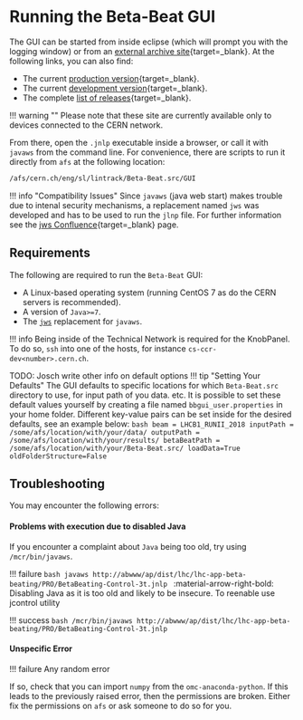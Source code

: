 # Running the Beta-Beat GUI

The GUI can be started from inside eclipse (which will prompt you with the logging window) or from an [external archive site][archive]{target=_blank}.
At the following links, you can also find:

- The current [production version][prod_gui]{target=_blank}.
- The current [development version][dev_gui]{target=_blank}.
- The complete [list of releases][releases]{target=_blank}.

!!! warning ""
    Please note that these site are currently available only to devices connected to the CERN network.

From there, open the `.jnlp` executable inside a browser, or call it with `javaws` from the command line.
For convenience, there are scripts to run it directly from `afs` at the following location:
```bash
/afs/cern.ch/eng/sl/lintrack/Beta-Beat.src/GUI
```

!!! info "Compatibility Issues"
    Since `javaws` (java web start) makes trouble due to intenal security mechanisms, a replacement named `jws` was developed and has to be used to run the `jlnp` file.
    For further information see the [jws Confluence][jws_confluence]{target=_blank} page.

## Requirements

The following are required to run the `Beta-Beat` GUI:

- A Linux-based operating system (running CentOS 7 as do the CERN servers is recommended).
- A version of `Java>=7`.
- The [`jws`][jws] replacement for `javaws`.

!!! info
    Being inside of the Technical Network is required for the KnobPanel.
    To do so, `ssh` into one of the hosts, for instance `cs-ccr-dev<number>.cern.ch`.

TODO: Josch write other info on default options
!!! tip "Setting Your Defaults"
    The GUI defaults to specific locations for which `Beta-Beat.src` directory to use, for input path of you data. etc.
    It is possible to set these default values yourself by creating a file named `bbgui_user.properties` in your home folder.
    Different key-value pairs can be set inside for the desired defaults, see an example below:
    ```bash
    beam = LHCB1_RUNII_2018
    inputPath = /some/afs/location/with/your/data/
    outputPath = /some/afs/location/with/your/results/
    betaBeatPath = /some/afs/location/with/your/Beta-Beat.src/
    loadData=True
    oldFolderStructure=False
    ```

## Troubleshooting

You may encounter the following errors:

#### Problems with execution due to disabled Java

If you encounter a complaint about `Java` being too old, try using `/mcr/bin/javaws`.

!!! failure
    ```bash
    javaws http://abwww/ap/dist/lhc/lhc-app-beta-beating/PRO/BetaBeating-Control-3t.jnlp
    ```
    :material-arrow-right-bold: Disabling Java as it is too old and likely to be insecure. To reenable use jcontrol utility

!!! success
    ```bash
    /mcr/bin/javaws http://abwww/ap/dist/lhc/lhc-app-beta-beating/PRO/BetaBeating-Control-3t.jnlp
    ```

#### Unspecific Error

!!! failure
    Any random error

If so, check that you can import `numpy` from the `omc-anaconda-python`.
If this leads to the previously raised error, then the permissions are broken.
Either fix the permissions on `afs` or ask someone to do so for you.


[archive]: http://abwww.cern.ch/ap/
[prod_gui]: http://abwww.cern.ch/ap/pro/lhc/lhc-app-beta-beating/BetaBeating-Control-3t.jnlp
[dev_gui]: http://abwww.cern.ch/ap/next/lhc/lhc-app-beta-beating/BetaBeating-Control-3t.jnlp
[releases]: https://abwww.cern.ch/ap/dist/lhc/lhc-app-beta-beating/
[jws_confluence]: https://wikis.cern.ch/display/DVTLS/jws+-+a+replacement+for+javaws
[jws]: https://wikis.cern.ch/display/DVTLS/jws+-+a+replacement+for+javaws
